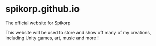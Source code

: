 # spikorp.github.io
 The official website for Spikorp

This website will be used to store and show off many of my creations, including Unity games, art, music and more !
